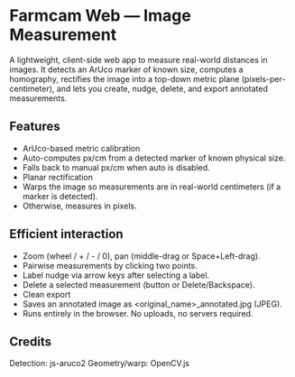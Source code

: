 # Farmcam Web — Image Measurement

A lightweight, client-side web app to measure real-world distances in images.
It detects an ArUco marker of known size, computes a homography, rectifies the image into a top-down metric plane (pixels-per-centimeter), and lets you create, nudge, delete, and export annotated measurements.

## Features

- ArUco-based metric calibration
- Auto-computes px/cm from a detected marker of known physical size.
- Falls back to manual px/cm when auto is disabled.
- Planar rectification
- Warps the image so measurements are in real-world centimeters (if a marker is detected).
- Otherwise, measures in pixels.


## Efficient interaction

- Zoom (wheel / + / - / 0), pan (middle-drag or Space+Left-drag).
- Pairwise measurements by clicking two points.
- Label nudge via arrow keys after selecting a label.
- Delete a selected measurement (button or Delete/Backspace).
- Clean export
- Saves an annotated image as <original_name>_annotated.jpg (JPEG).
- Runs entirely in the browser. No uploads, no servers required.

## Credits

Detection: js-aruco2
Geometry/warp: OpenCV.js
